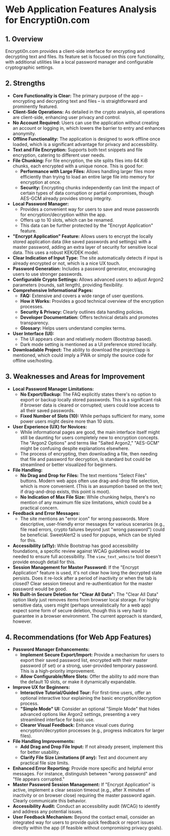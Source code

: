 # Web Application Features Analysis for Encrypti0n.com

## 1. Overview

Encrypti0n.com provides a client-side interface for encrypting and decrypting text and files. Its feature set is focused on this core functionality, with additional utilities like a local password manager and configurable cryptographic settings.

## 2. Strengths

*   **Core Functionality is Clear:** The primary purpose of the app – encrypting and decrypting text and files – is straightforward and prominently featured.
*   **Client-Side Operations:** As detailed in the crypto analysis, all operations are client-side, enhancing user privacy and control.
*   **No Account Required:** Users can use the application without creating an account or logging in, which lowers the barrier to entry and enhances anonymity.
*   **Offline Functionality:** The application is designed to work offline once loaded, which is a significant advantage for privacy and accessibility.
*   **Text and File Encryption:** Supports both text snippets and file encryption, catering to different user needs.
*   **File Chunking:** For file encryption, the site splits files into 64 KiB chunks, each encrypted with a unique nonce. This is good for:
    *   **Performance with Large Files:** Allows handling larger files more efficiently than trying to load an entire large file into memory for encryption at once.
    *   **Security:** Encrypting chunks independently can limit the impact of certain types of data corruption or partial compromises, though AES-GCM already provides strong integrity.
*   **Local Password Manager:**
    *   Provides a convenient way for users to save and reuse passwords for encryption/decryption within the app.
    *   Offers up to 10 slots, which can be renamed.
    *   This data can be further protected by the "Encrypt Application" feature.
*   **"Encrypt Application" Feature:** Allows users to encrypt the locally stored application data (like saved passwords and settings) with a master password, adding an extra layer of security for sensitive local data. This uses a robust KEK/DEK model.
*   **Clear Indication of Input Type:** The site automatically detects if input is already encrypted or not, which is a nice UX touch.
*   **Password Generation:** Includes a password generator, encouraging users to use stronger passwords.
*   **Configurable Crypto Settings:** Allows advanced users to adjust Argon2 parameters (rounds, salt length), providing flexibility.
*   **Comprehensive Informational Pages:**
    *   **FAQ:** Extensive and covers a wide range of user questions.
    *   **How it Works:** Provides a good technical overview of the encryption processes.
    *   **Security & Privacy:** Clearly outlines data handling policies.
    *   **Developer Documentation:** Offers technical details and promotes transparency.
    *   **Glossary:** Helps users understand complex terms.
*   **User Interface (UI):**
    *   The UI appears clean and relatively modern (Bootstrap based).
    *   Dark mode setting is mentioned as a UI preference stored locally.
*   **Downloadable Project:** The ability to download the project/app is mentioned, which could imply a PWA or simply the source code for offline use/hosting.

## 3. Weaknesses and Areas for Improvement

*   **Local Password Manager Limitations:**
    *   **No Export/Backup:** The FAQ explicitly states there's no option to export or backup locally stored passwords. This is a significant risk if browser data is cleared or corrupted; users could lose access to all their saved passwords.
    *   **Fixed Number of Slots (10):** While perhaps sufficient for many, some power users might desire more than 10 slots.
*   **User Experience (UX) for Novices:**
    *   While informational pages are good, the main interface itself might still be daunting for users completely new to encryption concepts. The "Argon2 Options" and terms like "Salted Argon2," "AES-GCM" might be confusing despite explanations elsewhere.
    *   The process of encrypting, then downloading a file, then needing that file and password for decryption, is standard but could be streamlined or better visualized for beginners.
*   **File Handling:**
    *   **No Drag and Drop for Files:** The text mentions "Select Files" buttons. Modern web apps often use drag-and-drop file selection, which is more convenient. (This is an assumption based on the text; if drag-and-drop exists, this point is moot).
    *   **No Indication of Max File Size:** While chunking helps, there's no mention of any maximum file size limitations, which could be a practical concern.
*   **Feedback and Error Messages:**
    *   The site mentions an "error icon" for wrong passwords. More descriptive, user-friendly error messages for various scenarios (e.g., file read errors, crypto failures beyond just "wrong password") could be beneficial. SweetAlert2 is used for popups, which can be styled for this.
*   **Accessibility (a11y):** While Bootstrap has good accessibility foundations, a specific review against WCAG guidelines would be needed to ensure full accessibility. The `view_text_website` tool doesn't provide enough detail for this.
*   **Session Management for Master Password:** If the "Encrypt Application" feature is used, it's not clear how long the decrypted state persists. Does it re-lock after a period of inactivity or when the tab is closed? Clear session timeout and re-authentication for the master password would be good.
*   **No Built-in Secure Deletion for "Clear All Data":** The "Clear All Data" option likely just removes items from browser local storage. For highly sensitive data, users might (perhaps unrealistically for a web app) expect some form of secure deletion, though this is very hard to guarantee in a browser environment. The current approach is standard, however.

## 4. Recommendations (for Web App Features)

*   **Password Manager Enhancements:**
    *   **Implement Secure Export/Import:** Provide a mechanism for users to export their saved password list, encrypted with their master password (if set) or a strong, user-provided temporary password. This is a high-priority improvement.
    *   **Allow Configurable/More Slots:** Offer the ability to add more than the default 10 slots, or make it dynamically expandable.
*   **Improve UX for Beginners:**
    *   **Interactive Tutorial/Guided Tour:** For first-time users, offer an optional interactive tour explaining the basic encryption/decryption process.
    *   **"Simple Mode" UI:** Consider an optional "Simple Mode" that hides advanced options like Argon2 settings, presenting a very streamlined interface for basic use.
    *   **Clearer Visual Feedback:** Enhance visual cues during encryption/decryption processes (e.g., progress indicators for larger files).
*   **File Handling Improvements:**
    *   **Add Drag and Drop File Input:** If not already present, implement this for better usability.
    *   **Clarify File Size Limitations (if any):** Test and document any practical file size limits.
*   **Enhanced Error Reporting:** Provide more specific and helpful error messages. For instance, distinguish between "wrong password" and "file appears corrupted."
*   **Master Password Session Management:** If "Encrypt Application" is active, implement a clear session timeout (e.g., after X minutes of inactivity or on browser close) requiring the master password again. Clearly communicate this behavior.
*   **Accessibility Audit:** Conduct an accessibility audit (WCAG) to identify and address any potential issues.
*   **User Feedback Mechanism:** Beyond the contact email, consider an integrated way for users to provide quick feedback or report issues directly within the app (if feasible without compromising privacy goals).
